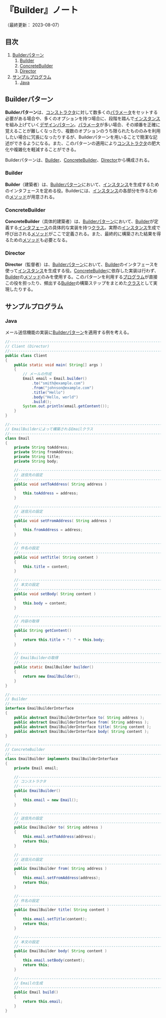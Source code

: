 # 『Builder』ノート

（最終更新： 2023-08-07）


## 目次

1. [Builderパターン](#builderパターン)
	1. [Builder](#builder)
	1. [ConcreteBuilder](#concretebuilder)
	1. [Director](#director)
1. [サンプルプログラム](#サンプルプログラム)
	1. [Java](#java)


## Builderパターン

**Builderパターン**は、[コンストラクタ](../../../../programming/_/chapters/object_oriented.md#コンストラクタ)に対して数多くの[パラメータ](../../../../programming/_/chapters/function.md#引数)をセットする必要がある場合や、多くのオプションを持つ場合に、段階を踏んで[インスタンス](../../../../programming/_/chapters/object_oriented.md#インスタンス)を組み上げていく[デザインパターン](./design_pattern.md#デザインパターン)。[パラメータ](../../../../programming/_/chapters/function.md#引数)が多い場合、その順番を正確に覚えることが難しくなったり、複数のオプションのうち限られたもののみを利用したい場合に冗長になったりするが、Builderパターンを用いることで簡潔な記述ができるようになる。また、このパターンの適用により[コンストラクタ](../../../../programming/_/chapters/object_oriented.md#コンストラクタ)の肥大化や複雑化を軽減することができる。

Builderパターンは、[Builder](#builder)、[ConcreteBuilder](#concretebuilder)、[Director](#director)から構成される。

### Builder

**Builder**（建築者）は、[Builderパターン](#builderパターン)において、[インスタンス](../../../../programming/_/chapters/object_oriented.md#インスタンス)を生成するためのインタフェースを定める役。Builderには、[インスタンス](../../../../programming/_/chapters/object_oriented.md#インスタンス)の各部分を作るための[メソッド](../../../../programming/_/chapters/object_oriented.md#メソッド)が用意される。

### ConcreteBuilder

**ConcreteBuilder**（具体的建築者）は、[Builderパターン](#builderパターン)において、[Builder](#builder)が定義する[インタフェース](../../../../programming/_/chapters/object_oriented.md#インタフェース)の具体的な実装を持つ[クラス](../../../../programming/_/chapters/object_oriented.md#クラス)。実際の[インスタンス](../../../../programming/_/chapters/object_oriented.md#インスタンス)生成で呼び出される[メソッド](../../../../programming/_/chapters/object_oriented.md#メソッド)がここで定義される。また、最終的に構築された結果を得るための[メソッド](../../../../programming/_/chapters/object_oriented.md#メソッド)も必要となる。

### Director

**Director**（監督者）は、[Builderパターン](#builderパターン)において、[Builder](#builder)のインタフェースを使って[インスタンス](../../../../programming/_/chapters/object_oriented.md#インスタンス)を生成する役。[ConcreteBuilder](#concretebuilder)に依存した実装は行わず、[Builder](#builder)の[メソッド](../../../../programming/_/chapters/object_oriented.md#メソッド)のみを使用する。このパターンを利用する[プログラム](../../../../programming/_/chapters/programming.md#プログラム)が直接この役を担ったり、頻出する[Builder](#builder)の構築ステップをまとめた[クラス](../../../../programming/_/chapters/object_oriented.md#クラス)として実現したりする。


## サンプルプログラム

### Java

メール送信機能の実装に[Builderパターン](#builderパターン)を適用する例を考える。

```java
//------------------------------------------------------------------------------
// Client (Director)
//------------------------------------------------------------------------------
public class Client
{
    public static void main( String[] args )
    {
        // メールの作成
        Email email = Email.builder()
            .to("smith@example.com")
            .from("johnson@example.com")
            .title("Hello")
            .body("Hello, world")
            .build();
        System.out.println(email.getContent());
    }
}

//------------------------------------------------------------------------------
// EmailBuilderによって構築されるEmailクラス
//------------------------------------------------------------------------------
class Email
{
    private String toAddress;
    private String fromAddress;
    private String title;
    private String body;

    //--------------------------------------------------------------------------
    // 送信先の設定
    //--------------------------------------------------------------------------
    public void setToAddress( String address )
    {
        this.toAddress = address;
    }

    //--------------------------------------------------------------------------
    // 送信元の設定
    //--------------------------------------------------------------------------
    public void setFromAddress( String address )
    {
        this.fromAddress = address;
    }

    //--------------------------------------------------------------------------
    // 件名の設定
    //--------------------------------------------------------------------------
    public void setTitle( String content )
    {
        this.title = content;
    }

    //--------------------------------------------------------------------------
    // 本文の設定
    //--------------------------------------------------------------------------
    public void setBody( String content )
    {
        this.body = content;
    }

    //--------------------------------------------------------------------------
    // 内容の取得
    //--------------------------------------------------------------------------
    public String getContent()
    {
        return this.title + ": " + this.body;
    }

    //--------------------------------------------------------------------------
    // EmailBuilderの取得
    //--------------------------------------------------------------------------
    public static EmailBuilder builder()
    {
        return new EmailBuilder();
    }
}

//------------------------------------------------------------------------------
// Builder
//------------------------------------------------------------------------------
interface EmailBuilderInterface
{
    public abstract EmailBuilderInterface to( String address );
    public abstract EmailBuilderInterface from( String address );
    public abstract EmailBuilderInterface title( String content );
    public abstract EmailBuilderInterface body( String content );
}

//------------------------------------------------------------------------------
// ConcreteBuilder
//------------------------------------------------------------------------------
class EmailBuilder implements EmailBuilderInterface
{
    private Email email;

    //--------------------------------------------------------------------------
    // コンストラクタ
    //--------------------------------------------------------------------------
    public EmailBuilder()
    {
        this.email = new Email();
    }

    //--------------------------------------------------------------------------
    // 送信先の設定
    //--------------------------------------------------------------------------
    public EmailBuilder to( String address )
    {
        this.email.setToAddress(address);
        return this;
    }

    //--------------------------------------------------------------------------
    // 送信元の設定
    //--------------------------------------------------------------------------
    public EmailBuilder from( String address )
    {
        this.email.setFromAddress(address);
        return this;
    }

    //--------------------------------------------------------------------------
    // 件名の設定
    //--------------------------------------------------------------------------
    public EmailBuilder title( String content )
    {
        this.email.setTitle(content);
        return this;
    }

    //--------------------------------------------------------------------------
    // 本文の設定
    //--------------------------------------------------------------------------
    public EmailBuilder body( String content )
    {
        this.email.setBody(content);
        return this;
    }

    //--------------------------------------------------------------------------
    // Emailの生成
    //--------------------------------------------------------------------------
    public Email build()
    {
        return this.email;
    }
}
```
